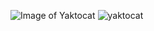 ![Image of Yaktocat](https://octodex.github.com/images/yaktocat.png)
![yaktocat](https://user-images.githubusercontent.com/79250124/118668447-80842c80-b812-11eb-8682-0e312ae9c152.png)

